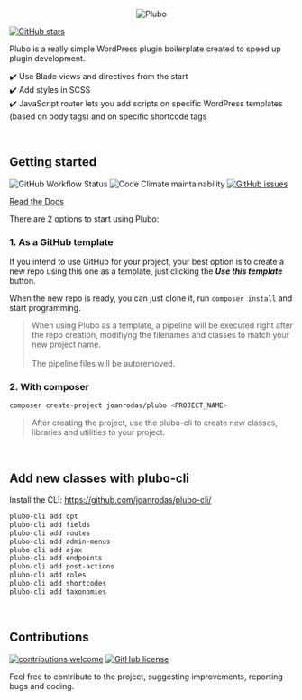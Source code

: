 <p align="center">
  <img src='https://github.com/joanrodas/plubo-docs/blob/main/src/.vuepress/public/images/plubo-banner.png?raw=true' alt='Plubo' />
</p>

[![GitHub stars](https://img.shields.io/github/stars/joanrodas/plubo?style=for-the-badge)](https://github.com/joanrodas/plubo/stargazers)


Plubo is a really simple WordPress plugin boilerplate created to speed up plugin development.


✔️  Use Blade views and directives from the start\
✔️  Add styles in SCSS\
✔️  JavaScript router lets you add scripts on specific WordPress templates (based on body tags) and on specific shortcode tags


<br/>

## Getting started
![GitHub Workflow Status](https://img.shields.io/github/workflow/status/joanrodas/plubo/On%20Template?label=build&style=for-the-badge)
![Code Climate maintainability](https://img.shields.io/codeclimate/maintainability-percentage/joanrodas/plubo?style=for-the-badge)
[![GitHub issues](https://img.shields.io/github/issues/joanrodas/plubo?style=for-the-badge)](https://github.com/joanrodas/plubo/issues)

[Read the Docs](https://www.plubo.dev/docs/)

There are 2 options to start using Plubo:

### 1. As a GitHub template

If you intend to use GitHub for your project, your best option is to create a new repo using this one as a template, just clicking the ***Use this template*** button.

When the new repo is ready, you can just clone it, run ``composer install`` and start programming.

> When using Plubo as a template, a pipeline will be executed right after the repo creation, modifiyng the filenames and classes to match your new project name.<br><br> The pipeline files will be autoremoved.

### 2. With composer

```bash
composer create-project joanrodas/plubo <PROJECT_NAME>
```

> After creating the project, use the plubo-cli to create new classes, libraries and utilities to your project.

<br/>

## Add new classes with plubo-cli

Install the CLI: https://github.com/joanrodas/plubo-cli/

```bash
plubo-cli add cpt
plubo-cli add fields
plubo-cli add routes
plubo-cli add admin-menus
plubo-cli add ajax
plubo-cli add endpoints
plubo-cli add post-actions
plubo-cli add roles
plubo-cli add shortcodes
plubo-cli add taxonomies
```

<br/>

## Contributions
[![contributions welcome](https://img.shields.io/badge/contributions-welcome-brightgreen.svg?style=for-the-badge)](https://github.com/joanrodas/plubo/issues)
[![GitHub license](https://img.shields.io/github/license/joanrodas/plubo?style=for-the-badge)](https://github.com/joanrodas/plubo/blob/main/LICENSE)


Feel free to contribute to the project, suggesting improvements, reporting bugs and coding.